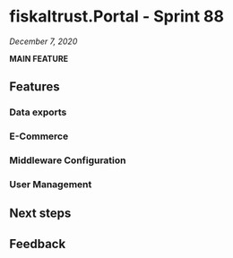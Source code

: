 # fiskaltrust.Portal - Sprint 88
_December 7, 2020_

**MAIN FEATURE**

## Features

### Data exports

### E-Commerce

### Middleware Configuration

### User Management

## Next steps

## Feedback
